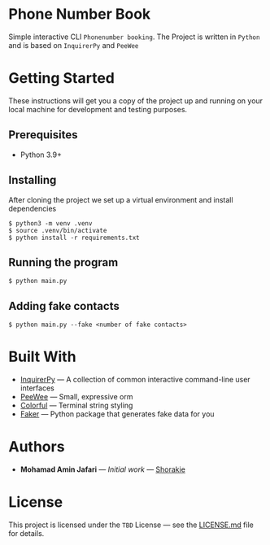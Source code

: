 # Phone Number Book
Simple interactive CLI `Phonenumber booking`.
The Project is written in `Python` and is based on `InquirerPy` and `PeeWee`


# Getting Started

These instructions will get you a copy of the project up and running on your local machine for development and testing purposes.

## Prerequisites

- Python 3.9+

## Installing

After cloning the project we set up a virtual environment and install dependencies

```
$ python3 -m venv .venv
$ source .venv/bin/activate
$ python install -r requirements.txt
```

## Running the program

```
$ python main.py
```

## Adding fake contacts

```
$ python main.py --fake <number of fake contacts>
```

# Built With

- [InquirerPy](https://github.com/kazhala/InquirerPy) — A collection of common interactive command-line user interfaces
- [PeeWee](https://github.com/coleifer/peewee) — Small, expressive orm
- [Colorful](github.com/timofurrer/colorful) — Terminal string styling
- [Faker](https://github.com/joke2k/faker) — Python package that generates fake data for you

# Authors

- **Mohamad Amin Jafari** — *Initial work* — [Shorakie](https://github.com/Shorakie)


# License

This project is licensed under the `TBD` License — see the [LICENSE.md](LICENSE.md) file for details.
